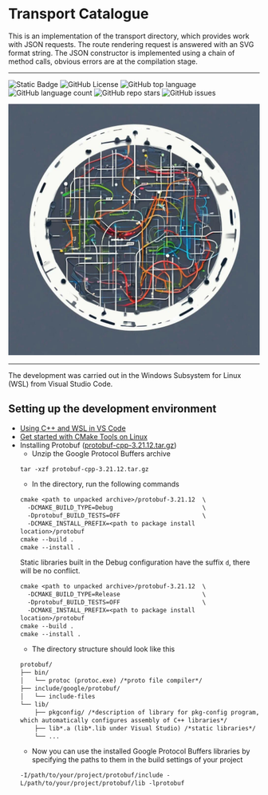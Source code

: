 # Transport Catalogue
This is an implementation of the transport directory, which provides work with JSON requests.
The route rendering request is answered with an SVG format string. The JSON constructor is implemented using a chain of method calls, obvious errors are at the compilation stage.
___
<!--A block of information about the repository in badges-->
![Static Badge](https://img.shields.io/badge/Nikolai_Dev-Transport_Catalogue-blue?style=plastic) ![GitHub License](https://img.shields.io/github/license/nikolai-gromov/cpp-transport-catalogue?style=plastic) ![GitHub top language](https://img.shields.io/github/languages/top/nikolai-gromov/cpp-transport-catalogue?style=plastic) ![GitHub language count](https://img.shields.io/github/languages/count/nikolai-gromov/cpp-transport-catalogue?style=plastic) ![GitHub repo stars](https://img.shields.io/github/stars/nikolai-gromov/cpp-transport-catalogue) ![GitHub issues](https://img.shields.io/github/issues/nikolai-gromov/cpp-transport-catalogue?style=plastic)

[![Logotype](/docs/logo.jpg)](https://github.com/nikolai-gromov/cpp-transport-catalogue/tree/main/transport-catalogue)
___


The development was carried out in the Windows Subsystem for Linux (WSL) from Visual Studio Code.
<!--Setting-->
## Setting up the development environment

* [Using C++ and WSL in VS Code](https://code.visualstudio.com/docs/cpp/config-wsl)
* [Get started with CMake Tools on Linux](https://code.visualstudio.com/docs/cpp/cmake-linux)
* Installing Protobuf ([protobuf-cpp-3.21.12.tar.gz](https://github.com/protocolbuffers/protobuf/releases/tag/v21.12))
    * Unzip the Google Protocol Buffers archive
    ```
    tar -xzf protobuf-cpp-3.21.12.tar.gz
    ```
    * In the directory, run the following commands
    ```
    cmake <path to unpacked archive>/protobuf-3.21.12  \
      -DCMAKE_BUILD_TYPE=Debug                         \
      -Dprotobuf_BUILD_TESTS=OFF                       \
      -DCMAKE_INSTALL_PREFIX=<path to package install location>/protobuf
    cmake --build .
    cmake --install .
    ```
    Static libraries built in the Debug configuration have the suffix ```d```, there will be no conflict.
    ```
    cmake <path to unpacked archive>/protobuf-3.21.12  \
      -DCMAKE_BUILD_TYPE=Release                       \
      -Dprotobuf_BUILD_TESTS=OFF                       \
      -DCMAKE_INSTALL_PREFIX=<path to package install location>/protobuf
    cmake --build .
    cmake --install .
    ```
    * The directory structure should look like this
    ```
    protobuf/
    ├── bin/
    │   └── protoc (protoc.exe) /*proto file compiler*/
    ├── include/google/protobuf/
    │   └── include-files
    └── lib/
        ├── pkgconfig/ /*description of library for pkg-config program, which automatically configures assembly of C++ libraries*/
        ├── lib*.a (lib*.lib under Visual Studio) /*static libraries*/
        └── ...
    ```
    * Now you can use the installed Google Protocol Buffers libraries by specifying the paths to them in the build settings of your project
    ```
    -I/path/to/your/project/protobuf/include -L/path/to/your/project/protobuf/lib -lprotobuf
    ```
